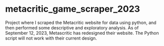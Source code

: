 # metacritic_game_scraper_2023
Project where I scraped the Metacritic website for data using python, and then performed some descriptive and exploratory analysis.
As of September 12, 2023, Metascritic has redesigned their website. The Python script will not work with their current design.
